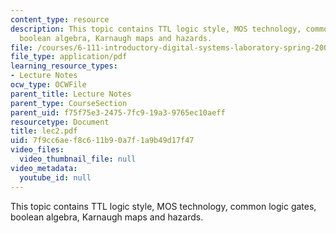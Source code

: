 ```yaml
---
content_type: resource
description: This topic contains TTL logic style, MOS technology, common logic gates,
  boolean algebra, Karnaugh maps and hazards.
file: /courses/6-111-introductory-digital-systems-laboratory-spring-2006/7f9cc6aef8c611b90a7f1a9b49d17f47_lec2.pdf
file_type: application/pdf
learning_resource_types:
- Lecture Notes
ocw_type: OCWFile
parent_title: Lecture Notes
parent_type: CourseSection
parent_uid: f75f75e3-2475-7fc9-19a3-9765ec10aeff
resourcetype: Document
title: lec2.pdf
uid: 7f9cc6ae-f8c6-11b9-0a7f-1a9b49d17f47
video_files:
  video_thumbnail_file: null
video_metadata:
  youtube_id: null
---
```

This topic contains TTL logic style, MOS technology, common logic gates, boolean algebra, Karnaugh maps and hazards.